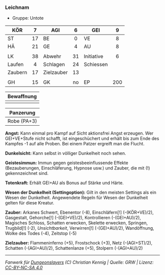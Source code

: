 ### Leichnam

- Gruppe: Untote

| KÖR     |  7  | AGI        |  6  | GEI        |  9  |
| ------- | :-: | ---------- | :-: | ---------- | :-: |
| ST      | 17  | BE         |  0  | VE         |  8  |
| HÄ      | 21  | GE         |  4  | AU         |  8  |
|         |     |            |     |            |     |
| LK      | 38  | Abwehr     | 31  | Initiative |  6  |
| Laufen  |  4  | Schlagen   | 24  | Schiessen  |     |
| Zaubern | 17  | Zielzauber | 13  |            |     |
|         |     |            |     |            |     |
| GH      | 15  | GK         | no  | EP         | 200 |

| Bewaffnung |
| :--------: |
|            |

|  Panzerung  |
| :---------: |
| Robe (PA+3) |

**Angst:** Kann einmal pro Kampf auf Sicht aktionsfrei Angst erzeugen. Wer GEI+VE+Stufe nicht schafft, ist eingeschüchert und erhält bis zum Ende des Kampfes -1 auf alle Proben. Bei einem Patzer ergreift man die Flucht.

**Dunkelsicht:** Kann selbst in völliger Dunkelheit noch sehen.

**Geistesimmun:** Immun gegen geistesbeeinflussende Effekte (Bezauberungen, Einschläferung, Hypnose usw.) und Zauber, die mit (!) gekennzeichnet sind.

**Totenkraft:** Erhält GEI+AU als Bonus auf Stärke und Härte.

**Wesen der Dunkelheit (Settingoption):** Gilt in den meisten Settings als ein Wesen der Dunkelheit. Angewendete Regeln für Wesen der Dunkelheit gelten für diese Kreatur.

**Zauber:** Arkanes Schwert, Ebenentor (-8), Einschläfern[!] (-(KÖR+VE)/2), Gasgestalt, Gehorche[!] (-(GEI+VE)/2), Kontrollieren (-(GEI+AU)/2), Magisches Schloss, Schatten erwecken, Skelette erwecken, Springen, Trugbild[!] (-2), _Unsichtbarkeit_, Verwirren[!] (-(GEI+AU)/2), Wandöffnung, Wolke des Todes (-4), Zeitstop (-5)

**Zielzauber:** Flammeninferno (+5), Frostschock (+3), Netz (-(AGI+ST)/2), Schatten (-(AGI+AU)/2), Schattenlanze (+5), Stolpern (-(AGI+AU)/2)

---

_Fanwerk für [Dungeonslayers](https://www.dungeonslayers.net/) (C) Christian Kennig | Quelle: GRW | Lizenz: [CC-BY-NC-SA 4.0](https://creativecommons.org/licenses/by-nc-sa/4.0/deed.de)_
